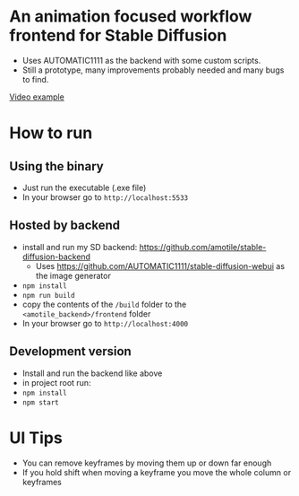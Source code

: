 # An animation focused workflow frontend for Stable Diffusion
* Uses AUTOMATIC1111 as the backend with some custom scripts.
* Still a prototype, many improvements probably needed and many bugs to find.

[Video example](https://www.youtube.com/watch?v=6pKGsgN2I0U)

# How to run

## Using the binary
* Just run the executable (.exe file)
* In your browser go to `http://localhost:5533`


## Hosted by backend
* install and run my SD backend: https://github.com/amotile/stable-diffusion-backend
  * Uses https://github.com/AUTOMATIC1111/stable-diffusion-webui as the image generator
* `npm install`
* `npm run build`
* copy the contents of the `/build` folder to the `<amotile_backend>/frontend` folder
* In your browser go to `http://localhost:4000`

## Development version
* Install and run the backend like above
* in project root run:
* `npm install`
* `npm start`


# UI Tips
* You can remove keyframes by moving them up or down far enough
* If you hold shift when moving a keyframe you move the whole column or keyframes
